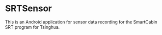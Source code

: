 # SRTSensor

This is an Android application for sensor data recording for the SmartCabin SRT program for Tsinghua.
